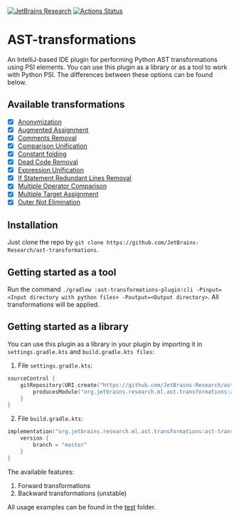 [![JetBrains Research](https://jb.gg/badges/research.svg)](https://confluence.jetbrains.com/display/ALL/JetBrains+on+GitHub)
[![Actions Status](https://github.com/nbirillo/ast-transformations/workflows/build/badge.svg)](https://github.com/nbirillo/ast-transformations/actions)


# AST-transformations

An IntelliJ-based IDE plugin for performing Python AST transformations using PSI elements. 
You can use this plugin as a library or as a tool to work with Python PSI. 
The differences between these options can be found below.

## Available transformations

- [x] [Anonymization](./docs/transformations/Anonymization.md)
- [x] [Augmented Assignment](./docs/transformations/AugmentedAssignment.md)
- [x] [Comments Removal](./docs/transformations/CommentsRemoval.md)
- [x] [Comparison Unification](./docs/transformations/ComparisonUnification.md)
- [x] [Constant folding](./docs/transformations/ConstantFolding.md)
- [x] [Dead Code Removal](./docs/transformations/DeadCodeRemoval.md)
- [x] [Expression Unification](./docs/transformations/ExpressionUnification.md)
- [x] [If Statement Redundant Lines Removal](./docs/transformations/IfRedundantLinesRemovalTransformation.md)
- [x] [Multiple Operator Comparison](./docs/transformations/MultipleOperatorComparison.md)
- [x] [Multiple Target Assignment](./docs/transformations/MultipleTargetAssignmentTransformation.md)
- [x] [Outer Not Elimination](./docs/transformations/OuterNotElimination.md)

## Installation

Just clone the repo by `git clone https://github.com/JetBrains-Research/ast-transformations`.


## Getting started as a tool

Run the command `./gradlew :ast-transformations-plugin:cli -Pinput=<Input directory with python files> -Poutput=<Output directory>`.
All transformations will be applied.

## Getting started as a library

You can use this plugin as a library in your plugin by importing it in `settings.gradle.kts` and `build.gradle.kts files`:

1. File `settings.gradle.kts`:

```kotlin
sourceControl {
    gitRepository(URI.create("https://github.com/JetBrains-Research/ast-transformations.git")) {
        producesModule("org.jetbrains.research.ml.ast.transformations:ast-transformations")
    }
}
```

2. File `build.gradle.kts`:

```kotlin
implementation("org.jetbrains.research.ml.ast.transformations:ast-transformations") {
    version {
        branch = "master"
    }
}
```

The available features:

1. Forward transformations
2. Backward transformations (unstable)
   
All usage examples can be found in the [test](./src/test/kotlin/org/jetbrains/research/ml/ast) folder.
